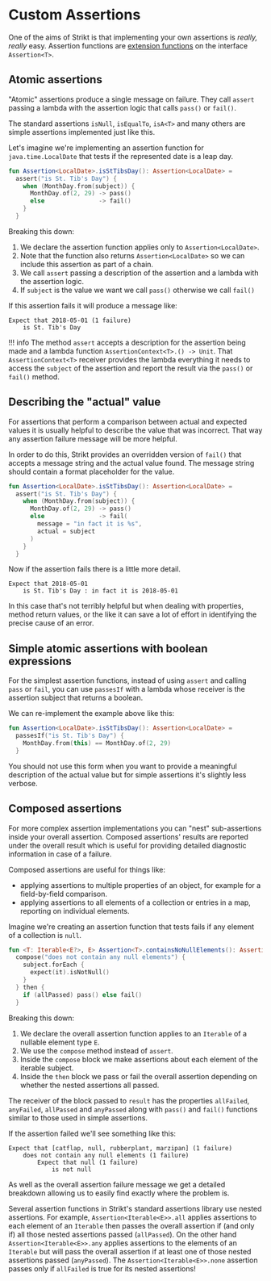 # Custom Assertions

One of the aims of Strikt is that implementing your own assertions is _really, really_ easy.
Assertion functions are [extension functions](https://kotlinlang.org/docs/reference/extensions.html) on the interface `Assertion<T>`.

## Atomic assertions

"Atomic" assertions produce a single message on failure.
They call `assert` passing a lambda with the assertion logic that calls `pass()` or `fail()`.

The standard assertions `isNull`, `isEqualTo`, `isA<T>` and many others are simple assertions implemented just like this.

Let's imagine we're implementing an assertion function for `java.time.LocalDate` that tests if the represented date is a leap day.

```kotlin
fun Assertion<LocalDate>.isStTibsDay(): Assertion<LocalDate> =
  assert("is St. Tib's Day") { 
    when (MonthDay.from(subject)) {
      MonthDay.of(2, 29) -> pass()
      else               -> fail()
    }
  }
```

Breaking this down: 

1. We declare the assertion function applies only to `Assertion<LocalDate>`.
2. Note that the function also returns `Assertion<LocalDate>` so we can include this assertion as part of a chain.
3. We call `assert` passing a description of the assertion and a lambda with the assertion logic.
4. If `subject` is the value we want we call `pass()` otherwise we call `fail()`

If this assertion fails it will produce a message like:

```
Expect that 2018-05-01 (1 failure)
    is St. Tib's Day 
```

!!! info
    The method `assert` accepts a description for the assertion being made and a lambda function `AssertionContext<T>.() -> Unit`.
    That `AssertionContext<T>` receiver provides the lambda everything it needs to access the `subject` of the assertion and report the result via the `pass()` or `fail()` method.

## Describing the "actual" value

For assertions that perform a comparison between actual and expected values it is usually helpful to describe the value that was incorrect.
That way any assertion failure message will be more helpful.

In order to do this, Strikt provides an overridden version of `fail()` that accepts a message string and the actual value found.
The message string should contain a format placeholder for the value.

```kotlin
fun Assertion<LocalDate>.isStTibsDay(): Assertion<LocalDate> =
  assert("is St. Tib's Day") { 
    when (MonthDay.from(subject)) {
      MonthDay.of(2, 29) -> pass()
      else               -> fail(
        message = "in fact it is %s", 
        actual = subject
      )
    }
  }
```

Now if the assertion fails there is a little more detail.

```
Expect that 2018-05-01
    is St. Tib's Day : in fact it is 2018-05-01
```

In this case that's not terribly helpful but when dealing with properties, method return values, or the like it can save a lot of effort in identifying the precise cause of an error.

## Simple atomic assertions with boolean expressions

For the simplest assertion functions, instead of using `assert` and calling `pass` or `fail`, you can use `passesIf` with a lambda whose receiver is the assertion subject that returns a boolean.

We can re-implement the example above like this:

```kotlin
fun Assertion<LocalDate>.isStTibsDay(): Assertion<LocalDate> =
  passesIf("is St. Tib's Day") { 
    MonthDay.from(this) == MonthDay.of(2, 29)
  }
```

You should not use this form when you want to provide a meaningful description of the actual value but for simple assertions it's slightly less verbose.

## Composed assertions

For more complex assertion implementations you can "nest" sub-assertions inside your overall assertion.
Composed assertions' results are reported under the overall result which is useful for providing detailed diagnostic information in case of a failure.

Composed assertions are useful for things like:

- applying assertions to multiple properties of an object, for example for a field-by-field comparison.
- applying assertions to all elements of a collection or entries in a map, reporting on individual elements.

Imagine we're creating an assertion function that tests fails if any element of a collection is `null`.

```kotlin
fun <T: Iterable<E?>, E> Assertion<T>.containsNoNullElements(): Assertion<T> =
  compose("does not contain any null elements") {
    subject.forEach {
      expect(it).isNotNull()
    }
  } then {
    if (allPassed) pass() else fail()
  }
```

Breaking this down:

1. We declare the overall assertion function applies to an `Iterable` of a nullable element type `E`.
2. We use the `compose` method instead of `assert`.
3. Inside the `compose` block we make assertions about each element of the iterable subject.
4. Inside the `then` block we pass or fail the overall assertion depending on whether the nested assertions all passed.

The receiver of the block passed to `result` has the properties `allFailed`, `anyFailed`, `allPassed` and `anyPassed` along with `pass()` and `fail()` functions similar to those used in simple assertions.

If the assertion failed we'll see something like this:

```
Expect that [catflap, null, rubberplant, marzipan] (1 failure) 
    does not contain any null elements (1 failure)
        Expect that null (1 failure) 
            is not null  
```

As well as the overall assertion failure message we get a detailed breakdown allowing us to easily find exactly where the problem is.

Several assertion functions in Strikt's standard assertions library use nested assertions.
For example, `Assertion<Iterable<E>>.all` applies assertions to each element of an `Iterable` then passes the overall assertion if (and only if) all those nested assertions passed (`allPassed`).
On the other hand `Assertion<Iterable<E>>.any` applies assertions to the elements of an `Iterable` but will pass the overall assertion if at least one of those nested assertions passed (`anyPassed`).
The `Assertion<Iterable<E>>.none` assertion passes only if `allFailed` is true for its nested assertions! 

